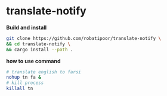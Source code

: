 # translate-notify

**Build and install**

```sh
git clone https://github.com/robatipoor/translate-notify \
&& cd translate-notify \
&& cargo install --path . 
```

**how to use command**

```sh
# translate english to farsi 
nohup tn fa &
# kill process
killall tn
```
